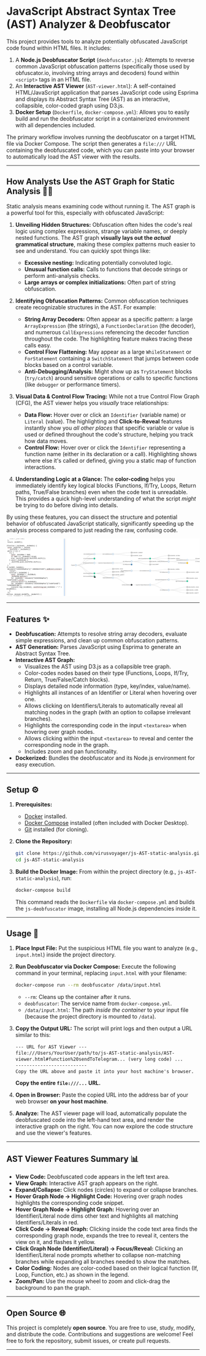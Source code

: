 # JavaScript Abstract Syntax Tree (**AST**) Analyzer & Deobfuscator

This project provides tools to analyze potentially obfuscated JavaScript code found within HTML files. It includes:

1.  A **Node.js Deobfuscator Script** (`deobfuscator.js`): Attempts to reverse common JavaScript obfuscation patterns (specifically those used by obfuscator.io, involving string arrays and decoders) found within `<script>` tags in an HTML file.
2.  An **Interactive AST Viewer** (`AST-viewer.html`): A self-contained HTML/JavaScript application that parses JavaScript code using Esprima and displays its Abstract Syntax Tree (AST) as an interactive, collapsible, color-coded graph using D3.js.
3.  **Docker Setup** (`Dockerfile`, `docker-compose.yml`): Allows you to easily build and run the deobfuscator script in a containerized environment with all dependencies included.

The primary workflow involves running the deobfuscator on a target HTML file via Docker Compose. The script then generates a `file:///` URL containing the deobfuscated code, which you can paste into your browser to automatically load the AST viewer with the results.

---

## How Analysts Use the AST Graph for Static Analysis 🕵️‍♀️

Static analysis means examining code without running it. The AST graph is a powerful tool for this, especially with obfuscated JavaScript:

1.  **Unveiling Hidden Structures:** Obfuscation often hides the code's real logic using complex expressions, strange variable names, or deeply nested functions. The AST graph **visually lays out the *actual* grammatical structure**, making these complex patterns much easier to see and understand. You can quickly spot things like:
    * **Excessive nesting:** Indicating potentially convoluted logic.
    * **Unusual function calls:** Calls to functions that decode strings or perform anti-analysis checks.
    * **Large arrays or complex initializations:** Often part of string obfuscation.

2.  **Identifying Obfuscation Patterns:** Common obfuscation techniques create recognizable structures in the AST. For example:
    * **String Array Decoders:** Often appear as a specific pattern: a large `ArrayExpression` (the strings), a `FunctionDeclaration` (the decoder), and numerous `CallExpressions` referencing the decoder function throughout the code. The highlighting feature makes tracing these calls easy.
    * **Control Flow Flattening:** May appear as a large `WhileStatement` or `ForStatement` containing a `SwitchStatement` that jumps between code blocks based on a control variable.
    * **Anti-Debugging/Analysis:** Might show up as `TryStatement` blocks (`try/catch`) around sensitive operations or calls to specific functions (like `debugger` or performance timers).

3.  **Visual Data & Control Flow Tracing:** While not a true Control Flow Graph (CFG), the AST viewer helps you *visually* trace relationships:
    * **Data Flow:** Hover over or click an `Identifier` (variable name) or `Literal` (value). The highlighting and **Click-to-Reveal** features instantly show you *all other places* that specific variable or value is used or defined throughout the code's structure, helping you track how data moves.
    * **Control Flow:** Hover over or click the `Identifier` representing a function name (either in its declaration or a call). Highlighting shows where else it's called or defined, giving you a static map of function interactions.

4.  **Understanding Logic at a Glance:** The **color-coding** helps you immediately identify key logical blocks (Functions, If/Try, Loops, Return paths, True/False branches) even when the code text is unreadable. This provides a quick high-level understanding of what the script *might* be trying to do before diving into details.

By using these features, you can dissect the structure and potential behavior of obfuscated JavaScript statically, significantly speeding up the analysis process compared to just reading the raw, confusing code.

![AST Viewer Screenshot](./ast-viewer-screenshot.png)

---

## Features ✨

* **Deobfuscation:** Attempts to resolve string array decoders, evaluate simple expressions, and clean up common obfuscation patterns.
* **AST Generation:** Parses JavaScript using Esprima to generate an Abstract Syntax Tree.
* **Interactive AST Graph:**
    * Visualizes the AST using D3.js as a collapsible tree graph.
    * Color-codes nodes based on their type (Functions, Loops, If/Try, Return, True/False/Catch blocks).
    * Displays detailed node information (type, key/index, value/name).
    * Highlights all instances of an Identifier or Literal when hovering over one.
    * Allows clicking on Identifiers/Literals to automatically reveal all matching nodes in the graph (with an option to collapse irrelevant branches).
    * Highlights the corresponding code in the input `<textarea>` when hovering over graph nodes.
    * Allows clicking within the input `<textarea>` to reveal and center the corresponding node in the graph.
    * Includes zoom and pan functionality.
* **Dockerized:** Bundles the deobfuscator and its Node.js environment for easy execution.

---

## Setup ⚙️

1.  **Prerequisites:**
    * [Docker](https://docs.docker.com/get-docker/) installed.
    * [Docker Compose](https://docs.docker.com/compose/install/) installed (often included with Docker Desktop).
    * [Git](https://git-scm.com/book/en/v2/Getting-Started-Installing-Git) installed (for cloning).

2.  **Clone the Repository:**
    ```bash
    git clone https://github.com/virusvoyager/js-AST-static-analysis.git
    cd js-AST-static-analysis
    ```

3.  **Build the Docker Image:**
    From within the project directory (e.g., `js-AST-static-analysis`), run:
    ```bash
    docker-compose build
    ```
    This command reads the `Dockerfile` via `docker-compose.yml` and builds the `js-deobfuscator` image, installing all Node.js dependencies inside it.

---

## Usage 🚀

1.  **Place Input File:** Put the suspicious HTML file you want to analyze (e.g., `input.html`) inside the project directory.

2.  **Run Deobfuscator via Docker Compose:**
    Execute the following command in your terminal, replacing `input.html` with your filename:
    ```bash
    docker-compose run --rm deobfuscator /data/input.html
    ```
    * `--rm`: Cleans up the container after it runs.
    * `deobfuscator`: The service name from `docker-compose.yml`.
    * `/data/input.html`: The path *inside the container* to your input file (because the project directory is mounted to `/data`).

3.  **Copy the Output URL:**
    The script will print logs and then output a URL similar to this:
    ```
    --- URL for AST Viewer ---
    file:///Users/YourUser/path/to/js-AST-static-analysis/AST-viewer.html#function%20sendToTelegram... (very long code) ...
    --------------------------
    Copy the URL above and paste it into your host machine's browser.
    ```
    **Copy the entire `file:///...` URL.**

4.  **Open in Browser:**
    Paste the copied URL into the address bar of your web browser **on your host machine**.

5.  **Analyze:**
    The AST viewer page will load, automatically populate the deobfuscated code into the left-hand text area, and render the interactive graph on the right. You can now explore the code structure and use the viewer's features.

---

## AST Viewer Features Summary 📊

* **View Code:** Deobfuscated code appears in the left text area.
* **View Graph:** Interactive AST graph appears on the right.
* **Expand/Collapse:** Click nodes (circles) to expand or collapse branches.
* **Hover Graph Node -> Highlight Code:** Hovering over graph nodes highlights the corresponding code snippet.
* **Hover Graph Node -> Highlight Graph:** Hovering over an Identifier/Literal node dims other text and highlights all matching Identifiers/Literals in red.
* **Click Code -> Reveal Graph:** Clicking inside the code text area finds the corresponding graph node, expands the tree to reveal it, centers the view on it, and flashes it yellow.
* **Click Graph Node (Identifier/Literal) -> Focus/Reveal:** Clicking an Identifier/Literal node prompts whether to collapse non-matching branches while expanding all branches needed to show the matches.
* **Color Coding:** Nodes are color-coded based on their logical function (If, Loop, Function, etc.) as shown in the legend.
* **Zoom/Pan:** Use the mouse wheel to zoom and click-drag the background to pan the graph.

---

## Open Source 🌐

This project is completely **open source**. You are free to use, study, modify, and distribute the code. Contributions and suggestions are welcome! Feel free to fork the repository, submit issues, or create pull requests.

---